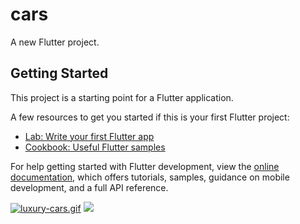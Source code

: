 # cars

A new Flutter project.

## Getting Started

This project is a starting point for a Flutter application.

A few resources to get you started if this is your first Flutter project:

- [Lab: Write your first Flutter app](https://docs.flutter.dev/get-started/codelab)
- [Cookbook: Useful Flutter samples](https://docs.flutter.dev/cookbook)

For help getting started with Flutter development, view the
[online documentation](https://docs.flutter.dev/), which offers tutorials,
samples, guidance on mobile development, and a full API reference.

[![luxury-cars.gif](https://i.postimg.cc/ZYwxh9Rg/luxury-cars.gif)](https://postimg.cc/hh7dLtVb)
![](https://github.com/JLB2459/Luxury-Cars/blob/main/luxury%20cars.gif)


